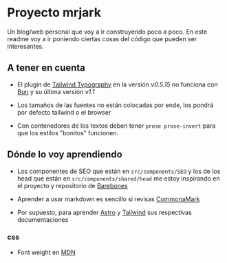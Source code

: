 # Proyecto mrjark

Un blog/web personal que voy a ir construyendo poco a poco.
En este readme voy a ir poniendo ciertas cosas del código que pueden ser interesantes.

## A tener en cuenta

- El plugin de [Tailwind Typography](https://github.com/tailwindlabs/tailwindcss-typography) en la versión _v0.5.15_ no funciona con [Bun](https://bun.sh/) y su última versión _v1.1_

- Los tamaños de las fuentes no están colocadas por ende, los pondrá por defecto tailwind o el browser

- Con contenedores de los textos deben tener `prose prose-invert` para que los estilos "bonitos" funcionen.

## Dónde lo voy aprendiendo

- Los componentes de SEO que están en `src/components/SEO` y los de los head que están en `src/components/shared/head` me estoy inspirando en el proyecto y repositorio de [Barebones](https://astro.build/themes/details/superweb-barebones/)

- Aprender a usar markdown es sencillo si revisas [CommonaMark](https://commonmark.org/)

- Por supuesto, para aprender [Astro](https://astro.build/) y [Tailwind](https://tailwindcss.com/) sus respectivas documentaciones

### css

- Font weight en [MDN](https://developer.mozilla.org/en-US/docs/Web/CSS/@font-face/font-weight#common_weight_name_mapping)

